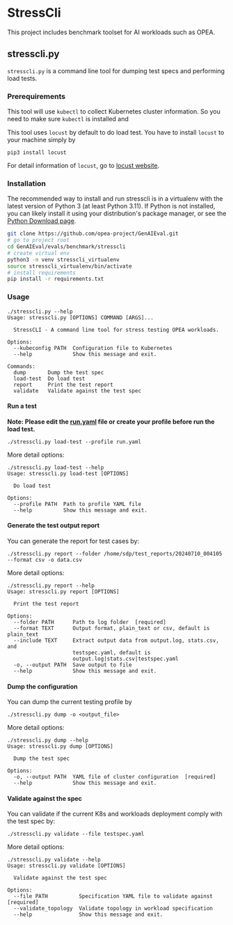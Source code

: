 # StressCli

This project includes benchmark toolset for AI workloads such as OPEA.

## stresscli.py

`stresscli.py` is a command line tool for dumping test specs and performing load tests.

### Prerequirements

This tool will use `kubectl` to collect Kubernetes cluster information. So you need to make sure `kubectl` is installed and 

This tool uses `locust` by default to do load test. You have to install `locust` to your machine simply by
```
pip3 install locust
```
For detail information of `locust`, go to [locust website](https://docs.locust.io/en/stable/installation.html).

### Installation

The recommended way to install and run stresscli is in a virtualenv with the latest version of Python 3 (at least Python 3.11). If Python is not installed, you can likely install it using your distribution's
package manager, or see the [Python Download page](https://www.python.org/downloads/).

```bash
git clone https://github.com/opea-project/GenAIEval.git
# go to project root
cd GenAIEval/evals/benchmark/stresscli
# create virtual env
python3 -m venv stresscli_virtualenv
source stresscli_virtualenv/bin/activate
# install requirements
pip install -r requirements.txt
```

### Usage

```
./stresscli.py --help
Usage: stresscli.py [OPTIONS] COMMAND [ARGS]...

  StressCLI - A command line tool for stress testing OPEA workloads.

Options:
  --kubeconfig PATH  Configuration file to Kubernetes
  --help             Show this message and exit.

Commands:
  dump       Dump the test spec
  load-test  Do load test
  report     Print the test report
  validate   Validate against the test spec
```
#### Run a test

**Note: Please edit the [run.yaml](./run.yaml) file or create your profile before run the load test.**

```
./stresscli.py load-test --profile run.yaml
```

More detail options:
```
./stresscli.py load-test --help
Usage: stresscli.py load-test [OPTIONS]

  Do load test

Options:
  --profile PATH  Path to profile YAML file
  --help          Show this message and exit.
```

#### Generate the test output report

You can generate the report for test cases by:
```
./stresscli.py report --folder /home/sdp/test_reports/20240710_004105 --format csv -o data.csv
```

More detail options:
```
./stresscli.py report --help
Usage: stresscli.py report [OPTIONS]

  Print the test report

Options:
  --folder PATH      Path to log folder  [required]
  --format TEXT      Output format, plain_text or csv, default is plain_text
  --include TEXT     Extract output data from output.log, stats.csv, and
                     testspec.yaml, default is
                     output.log|stats.csv|testspec.yaml
  -o, --output PATH  Save output to file
  --help             Show this message and exit.
```
#### Dump the configuration

You can dump the current testing profile by
```
./stresscli.py dump -o <output_file>
```
More detail options:
```
./stresscli.py dump --help
Usage: stresscli.py dump [OPTIONS]

  Dump the test spec

Options:
  -o, --output PATH  YAML file of cluster configuration  [required]
  --help             Show this message and exit.
```

#### Validate against the spec

You can validate if the current K8s and workloads deployment comply with the test spec by:
```
./stresscli.py validate --file testspec.yaml
```

More detail options:
```
./stresscli.py validate --help
Usage: stresscli.py validate [OPTIONS]

  Validate against the test spec

Options:
  --file PATH          Specification YAML file to validate against  [required]
  --validate_topology  Validate topology in workload specification
  --help               Show this message and exit.
```
